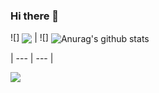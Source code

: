 ### Hi there 👋

![] <img align="center" src="https://github-readme-stats.vercel.app/api/top-langs/?username=nxlr&layout=compact&theme=chartreuse-dark&hide_border=true" /></a> |
![] <img align="center" src="https://github-readme-stats.vercel.app/api?username=nxlr&count_private=true&show_icons=true&hide=issues,prs&layout=compact&include_all_commits=true&hide_border=true&theme=chartreuse-dark" alt="Anurag's github stats" /></a> 

| --- | --- |

<a href="https://nxlr.github.io">
  <img align="center" src="https://github-readme-stats.vercel.app/api/pin/?username=nxlr&repo=nxlr.github.io&theme=chartreuse-dark" />
</a>


<!--
**nxlr/nxlr** is a ✨ _special_ ✨ repository because its `README.md` (this file) appears on your GitHub profile.

Here are some ideas to get you started:

- 🔭 I’m currently working on ...
- 🌱 I’m currently learning ...
- 👯 I’m looking to collaborate on ...
- 🤔 I’m looking for help with ...
- 💬 Ask me about ...
- 📫 How to reach me: ...
- 😄 Pronouns: ...
- ⚡ Fun fact: ...
-->
